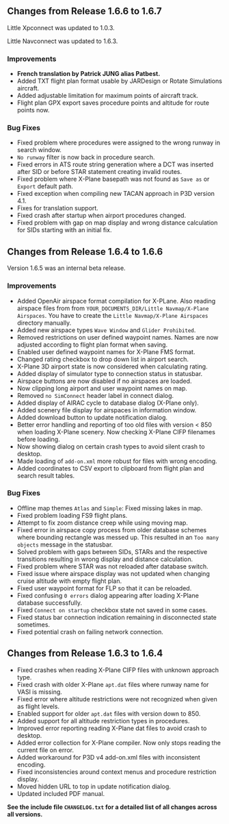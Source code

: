 ## Changes from Release 1.6.6 to 1.6.7

Little Xpconnect was updated to 1.0.3.

Little Navconnect was updated to 1.6.3.

### Improvements
* **French translation by Patrick JUNG alias Patbest.**
* Added TXT flight plan format usable by JARDesign or Rotate Simulations aircraft.
* Added adjustable limitation for maximum points of aircraft track.
* Flight plan GPX export saves procedure points and altitude for route points now.

### Bug Fixes
* Fixed problem where procedures were assigned to the wrong runway in search window.
* `No runway` filter is now back in procedure search.
* Fixed errors in ATS route string generation where a DCT was inserted after
  SID or before STAR statement creating invalid routes.
* Fixed problem where X-Plane basepath was not found as `Save as` or `Export` default path.
* Fixed exception when compiling new TACAN approach in P3D version 4.1.
* Fixes for translation support.
* Fixed crash after startup when airport procedures changed.
* Fixed problem with gap on map display and wrong distance calculation for SIDs starting with an initial fix.

## Changes from Release 1.6.4 to 1.6.6

Version 1.6.5 was an internal beta release.

### Improvements

* Added OpenAir airspace format compilation for X-PLane. Also reading airspace files from
  from `YOUR_DOCUMENTS_DIR/Little Navmap/X-Plane Airspaces`. You have to create the `Little Navmap/X-Plane Airspaces` directory manually.
* Added new airspace types `Wave Window` and `Glider Prohibited`.
* Removed restrictions on user defined waypoint names. Names are now adjusted according to flight plan format when saving.
* Enabled user defined waypoint names for X-Plane FMS format.
* Changed rating checkbox to drop down list in airport search.
* X-Plane 3D airport state is now considered when calculating rating.
* Added display of simulator type to connection status in statusbar.
* Airspace buttons are now disabled if no airspaces are loaded.
* Now clipping long airport and user waypoint names on map.
* Removed `no SimConnect` header label in connect dialog.
* Added display of AIRAC cycle to database dialog \(X-Plane only\).
* Added scenery file display for airspaces in information window.
* Added download button to update notification dialog.
* Better error handling and reporting of too old files with version < 850 when loading X-Plane scenery. Now checking X-Plane CIFP filenames before loading.
* Now showing dialog on certain crash types to avoid silent crash to desktop.
* Made loading of `add-on.xml` more robust for files with wrong encoding.
* Added coordinates to CSV export to clipboard from flight plan and search result tables.

### Bug Fixes

* Offline map themes `Atlas` and `Simple`: Fixed missing lakes in map.
* Fixed problem loading FS9 flight plans.
* Attempt to fix zoom distance creep while using moving map.
* Fixed error in airspace copy process from older database schemes where bounding rectangle was messed up. This resulted in an `Too many objects` message in the statusbar.
* Solved problem with gaps between SIDs, STARs and the respective transitions resulting in wrong
  display and distance calculation.
* Fixed problem where STAR was not reloaded after database switch.
* Fixed issue where airspace display was not updated when changing cruise altitude with empty flight plan.
* Fixed user waypoint format for FLP so that it can be reloaded.
* Fixed confusing `0 errors` dialog appearing after loading X-Plane database successfully.
* Fixed `Connect on startup` checkbox state not saved in some cases.
* Fixed status bar connection indication remaining in disconnected state sometimes.
* Fixed potential crash on failing network connection.

## Changes from Release 1.6.3 to 1.6.4

* Fixed crashes when reading X-Plane CIFP files with unknown approach type.
* Fixed crash with older X-Plane `apt.dat` files where runway name for VASI is missing.
* Fixed error where altitude restrictions were not recognized when given as flight levels.
* Enabled support for older `apt.dat` files with version down to 850.
* Added support for all altitude restriction types in procedures.
* Improved error reporting reading X-Plane dat files to avoid crash to desktop.
* Added error collection for X-Plane compiler. Now only stops reading the current file on error.
* Added workaround for P3D v4 add-on.xml files with inconsistent encoding.
* Fixed inconsistencies around context menus and procedure restriction display.
* Moved hidden URL to top in update notification dialog.
* Updated included PDF manual.

**See the include file `CHANGELOG.txt` for a detailed list of all changes across all versions.**

